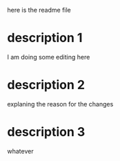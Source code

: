 here is the readme file

# description 1
I am doing some editing here

# description 2
explaning the reason for the changes

# description 3
whatever
